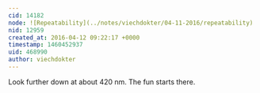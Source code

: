 ```yaml
---
cid: 14182
node: ![Repeatability](../notes/viechdokter/04-11-2016/repeatability)
nid: 12959
created_at: 2016-04-12 09:22:17 +0000
timestamp: 1460452937
uid: 468990
author: viechdokter
---
```


Look further down at about 420 nm. The fun starts there. 